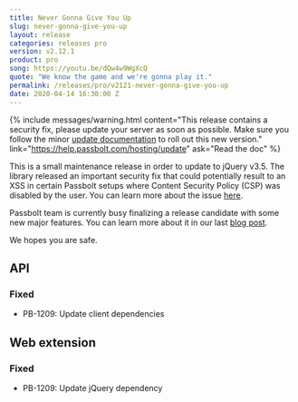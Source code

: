 ```yaml
---
title: Never Gonna Give You Up
slug: never-gonna-give-you-up
layout: release
categories: releases pro
version: v2.12.1
product: pro
song: https://youtu.be/dQw4w9WgXcQ
quote: "We know the game and we're gonna play it."
permalink: /releases/pro/v2121-never-gonna-give-you-up
date: 2020-04-14 16:30:00 Z 
---
```


{% include messages/warning.html
    content="This release contains a security fix, please update your server as soon as possible. Make sure you follow 
    the minor [update documentation](https://help.passbolt.com/hosting/update) to roll out this new version."
    link="https://help.passbolt.com/hosting/update"
    ask="Read the doc"
%}
<br>

This is a small maintenance release in order to update to jQuery v3.5. The library released an important security fix 
that could potentially result to an XSS in certain Passbolt setups where Content Security Policy (CSP) was disabled by 
the user. You can learn more about the issue  [here](https://blog.jquery.com/2020/04/10/jquery-3-5-0-released/).

Passbolt team is currently busy finalizing a release candidate with some new major features. You can learn more about 
it in our last [blog post](https://www.passbolt.com/blog).

We hopes you are safe.

## API

### Fixed
- PB-1209: Update client dependencies

## Web extension

### Fixed
- PB-1209: Update jQuery dependency
